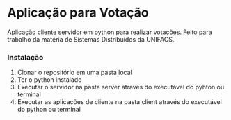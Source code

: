 # Aplicação para Votação

Aplicação cliente servidor em python para realizar votações. Feito para trabalho da matéria de Sistemas Distribuídos da UNIFACS.

### Instalação

1. Clonar o repositório em uma pasta local
2. Ter o python instalado
3. Executar o servidor na pasta server através do executável do pyhton ou terminal
4. Executar as aplicações de cliente na pasta client através do executável do python ou terminal
